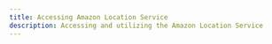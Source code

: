 ```yaml
---
title: Accessing Amazon Location Service
description: Accessing and utilizing the Amazon Location Service
---
```


<inline-fragment platform="js" src="~/guides/location-service/fragments/setting-up-your-app-js.md"></inline-fragment> <inline-fragment platform="ios" src="~/guides/location-service/fragments/setting-up-your-app-ios.md"></inline-fragment> <inline-fragment platform="android" src="~/guides/location-service/fragments/setting-up-your-app-android.md"></inline-fragment>

